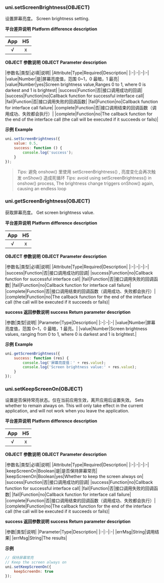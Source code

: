### uni.setScreenBrightness(OBJECT)
设置屏幕亮度。
Screen brightness setting.

**平台差异说明**
**Platform difference description**

|App|H5|
|:-:|:-:|
|√|x|

**OBJECT 参数说明**
**OBJECT Parameter description**

|参数名|类型|必填|说明|
|Attribute|Type|Required|Description|
|:-|:-|:-|:-|
|value|Number|是|屏幕亮度值，范围 0~1，0 最暗，1 最亮|
|value|Number|yes|Screen brightness value,Ranges 0 to 1, where 0 is darkest and 1 is brightest|
|success|Function|否|接口调用成功的回调|
|success|Function|no|Callback function for successful interface call|
|fail|Function|否|接口调用失败的回调函数|
|fail|Function|no|Callback function for interface call failure|
|complete|Function|否|接口调用结束的回调函数（调用成功、失败都会执行）|
|complete|Function|no|The callback function for the end of the interface call (the call will be executed if it succeeds or fails)|

**示例**
**Example**

```javascript
uni.setScreenBrightness({
	value: 0.5,
	success: function () {
		console.log('success');
	}
});
```

>*Tips:* 避免 onshow() 里使用 setScreenBrightness() , 亮度变化会再次触发 onShow() 造成死循环
>*Tips:* avoid using setScreenBrightness() in onshow() process, The brightness change triggers onShow() again, causing an endless loop

### uni.getScreenBrightness(OBJECT)
获取屏幕亮度。
Get screen brightness value.

**平台差异说明**
**Platform difference description**


|App|H5|
|:-:|:-:|
|√|x|

**OBJECT 参数说明**
**OBJECT Parameter description**

|参数名|类型|必填|说明|
|Attribute|Type|Required|Description|
|:-|:-|:-|:-|
|success|Function|否|接口调用成功的回调|
|success|Function|no|Callback function for successful interface call|
|fail|Function|否|接口调用失败的回调函数|
|fail|Function|no|Callback function for interface call failure|
|complete|Function|否|接口调用结束的回调函数（调用成功、失败都会执行）|
|complete|Function|no|The callback function for the end of the interface call (the call will be executed if it succeeds or fails)|

**success 返回参数说明**
**success Return parameter description**

|参数|类型|说明|
|Parameter|Type|Description|
|:-|:-|:-|
|value|Number|屏幕亮度值，范围 0~1，0 最暗，1 最亮。|
|value|Number|Screen brightness values, ranging from 0 to 1, where 0 is darkest and 1 is brightest.|

**示例**
**Example**

```javascript
uni.getScreenBrightness({
	success: function (res) {
		console.log('屏幕亮度值：' + res.value);
		console.log('Screen brightness value:' + res.value);
	}
});
```

### uni.setKeepScreenOn(OBJECT)
设置是否保持常亮状态。仅在当前应用生效，离开应用后设置失效。
Sets whether to remain always on. This will only take effect in the current application, and will not work when you leave the application.

**平台差异说明**
**Platform difference description**

|App|H5|
|:-:|:-:|
|√|x|

**OBJECT 参数说明**
**OBJECT Parameter description**

|参数名|类型|必填|说明|
|Attribute|Type|Required|Description|
|:-|:-|:-|:-|
|keepScreenOn|Boolean|是|是否保持屏幕常亮|
|keepScreenOn|Boolean|yes|Whether to keep the screen always on|
|success|Function|否|接口调用成功的回调|
|success|Function|no|Callback function for successful interface call|
|fail|Function|否|接口调用失败的回调函数|
|fail|Function|no|Callback function for interface call failure|
|complete|Function|否|接口调用结束的回调函数（调用成功、失败都会执行）|
|complete|Function|no|The callback function for the end of the interface call (the call will be executed if it succeeds or fails)|

**success 返回参数说明**
**success Return parameter description**

|参数|类型|说明|
|Parameter|Type|Description|
|:-|:-|:-|
|errMsg|String|调用结果|
|errMsg|String|The results|

**示例**

```javascript
// 保持屏幕常亮
// Keep the screen always on
uni.setKeepScreenOn({
	keepScreenOn: true
});
```

